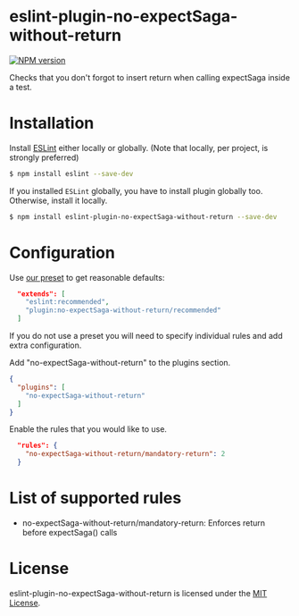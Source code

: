 eslint-plugin-no-expectSaga-without-return
===================

[![NPM version][npm-image]][npm-url]

Checks that you don't forgot to insert return when calling expectSaga inside a test.

# Installation

Install [ESLint](https://www.github.com/eslint/eslint) either locally or globally. (Note that locally, per project, is strongly preferred)

```sh
$ npm install eslint --save-dev
```

If you installed `ESLint` globally, you have to install plugin globally too. Otherwise, install it locally.

```sh
$ npm install eslint-plugin-no-expectSaga-without-return --save-dev
```

# Configuration

Use [our preset](#recommended) to get reasonable defaults:

```json
  "extends": [
    "eslint:recommended",
    "plugin:no-expectSaga-without-return/recommended"
  ]
```

If you do not use a preset you will need to specify individual rules and add extra configuration.

Add "no-expectSaga-without-return" to the plugins section.

```json
{
  "plugins": [
    "no-expectSaga-without-return"
  ]
}
```

Enable the rules that you would like to use.

```json
  "rules": {
    "no-expectSaga-without-return/mandatory-return": 2
  }
```

# List of supported rules

* no-expectSaga-without-return/mandatory-return: Enforces return before expectSaga() calls

# License

eslint-plugin-no-expectSaga-without-return is licensed under the [MIT License](http://www.opensource.org/licenses/mit-license.php).

[npm-url]: https://www.npmjs.com/package/eslint-plugin-no-expectsaga-without-return
[npm-image]: https://img.shields.io/npm/v/eslint-plugin-react.svg
